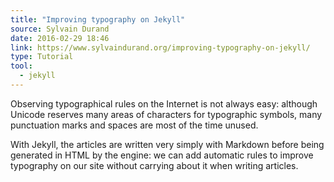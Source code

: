 ```yaml
---
title: "Improving typography on Jekyll"
source: Sylvain Durand
date: 2016-02-29 18:46
link: https://www.sylvaindurand.org/improving-typography-on-jekyll/
type: Tutorial
tool:
  - jekyll
---
```

Observing typographical rules on the Internet is not always easy: although Unicode reserves many areas of characters for typographic symbols, many punctuation marks and spaces are most of the time unused.

With Jekyll, the articles are written very simply with Markdown before being generated in HTML by the engine: we can add automatic rules to improve typography on our site without carrying about it when writing articles.





